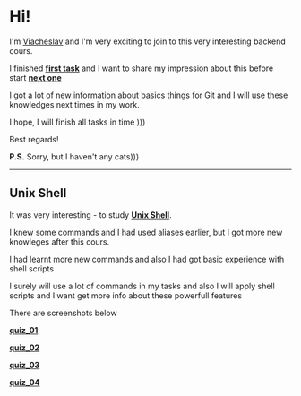 Hi!
===
I'm [Viacheslav](https://github.com/ViacheslavIT) and I'm very exciting to join
to this very interesting backend cours.

I finished [**first task**](https://github.com/kottans/backend/blob/master/tasks/git-intro.md)
and I want to share my impression about this before start
[**next one**](https://github.com/kottans/backend/blob/master/tasks/unix-shell.md)

I got a lot of new information about basics things for Git and I will use these
knowledges next times in my work.

I hope, I will finish all tasks in time )))

Best regards!

**P.S.** Sorry, but I haven't any cats)))

---
## Unix Shell ##
It was very interesting - to study [**Unix Shell**](https://github.com/kottans/backend/blob/master/tasks/unix-shell.md).

I knew some commands and I had used aliases earlier, but I got more new knowleges after this cours.

I had learnt more new commands and also I had got basic experience with shell scripts

I surely will use a lot of commands in my tasks and also I will apply shell scripts and I want get more info about these powerfull features

There are screenshots below

[**quiz_01**](https://github.com/ViacheslavIT/kottans-backend/blob/master/task_unix_shell/quiz_01.png "quiz_01")

[**quiz_02**](https://github.com/ViacheslavIT/kottans-backend/blob/master/task_unix_shell/quiz_02.png "quiz_02")

[**quiz_03**](https://github.com/ViacheslavIT/kottans-backend/blob/master/task_unix_shell/quiz_03.png "quiz_03")

[**quiz_04**](https://github.com/ViacheslavIT/kottans-backend/blob/master/task_unix_shell/quiz_04.png "quiz_04")
